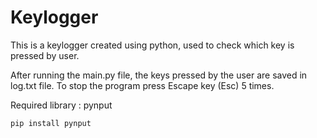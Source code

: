 # Keylogger   
This is a keylogger created using python, used to check which key is pressed by user. 

After running the main.py file, the keys pressed by the user are saved in log.txt file. To stop the program press Escape key (Esc) 5 times.

Required library :
pynput

```
pip install pynput
```
